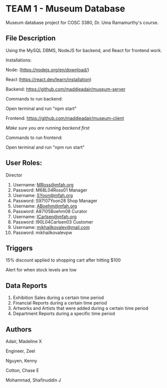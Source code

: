 # TEAM 1 - Museum Database
Museum database project for COSC 3380, Dr. Uma Ramamurthy's course.


## File Description
Using the MySQL DBMS, NodeJS for backend, and React for frontend work.



Installations:

Node:
(https://nodejs.org/en/download/)

React
(https://react.dev/learn/installation)




Backend:
https://github.com/maddieadair/museum-server

Commands to run backend:

Open terminal and run "npm start"



Frontend:
https://github.com/maddieadair/museum-client

*Make sure you are running backend first*


Commands to run frontend:

Open terminal and run "npm run start"




## User Roles:
Director
1. Username: MRoss@mfah.org
2. Password: M68L04Ross01
Manager
1. Username: SYoon@mfah.org
2. Password: S97!07Yoon28
Shop Manager
1. Username: ABoehm@mfah.org
2. Password: A87!05Boehm08
Curator
1. Username: ICarlsen@mfah.org
2. Password: I90L04Carlsen03
Customer
1. Username: mikhailkovalev@mail.com
2. Password: mikhailkovalevpw


## Triggers
15% discount applied to shopping cart after hitting $100

Alert for when stock levels are low


## Data Reports
1. Exhibition Sales during a certain time period
2. Financial Reports during a certain time period
3. Artworks and Artists that were added during a certain time period
4. Department Reports during a specific time period




## Authors

Adair, Madeline X

Engineer, Zeel

Nguyen, Kenny

Cotton, Chase E

Mohammad, Shafinuddin J
